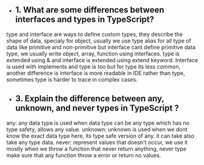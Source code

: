 
* ## 1. What are some differences between interfaces and types in TypeScript?

type and interface are ways to define custom types, they describe the shape of data, specialy for object, usually we use type alias for all type of data like primitive and non-primitive but interface cant define primitive data type, we usually write object, array, function using interfaces. type is extended using & and interface is extended using extend keyword. Interface is used with implements and type is too but for type its less common, another difference is interface is more readable in IDE rather than type, sometimes type is harder to trace in complex cases.



* ## 3. Explain the difference between any, unknown, and never types in TypeScript ?

any: any data type is used when data type can be any type which has no type safety, allows any value.
unknown: unknown is used when we dont know the exact data type here, its type safe version of any. it can take also take any type data.
never: represent values that doesn't occur, we use it mostly when we throw a function that never return anything, never type make sure that any function throw a error or return no values.


